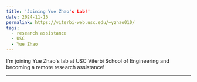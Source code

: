 ```yaml
---
title: 'Joining Yue Zhao's Lab!'
date: 2024-11-16
permalink: https://viterbi-web.usc.edu/~yzhao010/
tags:
  - research assistance
  - USC
  - Yue Zhao
---
```


I'm joining Yue Zhao's lab at USC Viterbi School of Engineering and becoming a remote research assistance! 

------